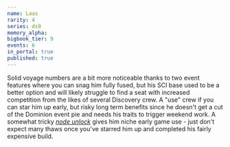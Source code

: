 ```yaml
---
name: Laas
rarity: 4
series: ds9
memory_alpha:
bigbook_tier: 9
events: 6
in_portal: true
published: true
---
```


Solid voyage numbers are a bit more noticeable thanks to two event features where you can snag him fully fused, but his SCI base used to be a better option and will likely struggle to find a seat with increased competition from the likes of several Discovery crew. A "use" crew if you can star him up early, but risky long term benefits since he doesn't get a cut of the Dominion event pie and needs his traits to trigger weekend work. A somewhat tricky [_node unlock_](https://stt.wiki/wiki/Into_the_Lion%27s_Den) gives him niche early game use - just don't expect many thaws once you've starred him up and completed his fairly expensive build.
